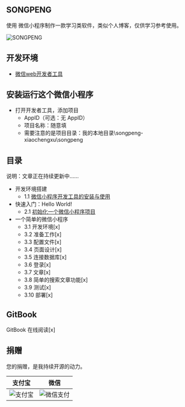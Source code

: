 ## SONGPENG

使用 微信小程序制作一款学习类软件，类似个人博客，仅供学习参考使用。

![SONGPENG](http://odhng6tv1.bkt.clouddn.com/SONGPENG.png)

## 开发环境

- [微信web开发者工具](https://mp.weixin.qq.com/debug/wxadoc/dev/devtools/download.html)

## 安装运行这个微信小程序

* 打开开发者工具，添加项目
    * AppID（可选：无 AppID）
    * 项目名称：随意填
    * 需要注意的是项目目录：我的本地目录\songpeng-xiaochengxu\songpeng

## 目录

说明：文章正在持续更新中......

- 开发环境搭建
    - 1.1 [微信小程序开发工具的安装与使用](https://github.com/iamsongpeng/song/blob/master/book/1.1%20%E5%BE%AE%E4%BF%A1web%E5%BC%80%E5%8F%91%E8%80%85%E5%B7%A5%E5%85%B7%E5%AE%89%E8%A3%85%E5%8F%8A%E4%BD%BF%E7%94%A8.md)
- 快速入门：Hello World!
    - 2.1 [初始化一个微信小程序项目](https://github.com/iamsongpeng/song/blob/master/book/2.1-%E5%88%9D%E5%A7%8B%E5%8C%96%E4%B8%80%E4%B8%AA%E5%BE%AE%E4%BF%A1%E5%B0%8F%E7%A8%8B%E5%BA%8F%E9%A1%B9%E7%9B%AE.md)
- 一个简单的微信小程序
    - 3.1 开发环境[x]
    - 3.2 准备工作[x]
    - 3.3 配置文件[x]
    - 3.4 页面设计[x]
    - 3.5 连接数据库[x]
    - 3.6 登录[x]
    - 3.7 文章[x]
    - 3.8 简单的搜索文章功能[x]
    - 3.9 测试[x]
    - 3.10 部署[x]

## GitBook

GitBook 在线阅读[x]

## 捐赠

您的捐赠，是我持续开源的动力。

支付宝 | 微信
--     |-- 
![支付宝](http://odhng6tv1.bkt.clouddn.com/alipay-260.jpg) | ![微信支付](http://odhng6tv1.bkt.clouddn.com/weixinpay-260.png)